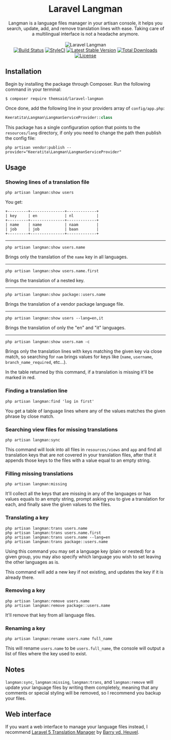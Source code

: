 <h1 align="center">Laravel Langman</h1>

<p align="center">
Langman is a language files manager in your artisan console, it helps you search, update, add, and remove
translation lines with ease. Taking care of a multilingual interface is not a headache anymore.
<br>
<br>

<img src="http://s16.postimg.org/mghfe2v3p/ezgif_com_optimize.gif" alt="Laravel Langman">
<br>
<a href="https://travis-ci.org/themsaid/laravel-langman"><img src="https://travis-ci.org/themsaid/laravel-langman.svg?branch=master" alt="Build Status"></a>
<a href="https://styleci.io/repos/55088784"><img src="https://styleci.io/repos/55088784/shield?style=flat" alt="StyleCI"></a>
<a href="https://packagist.org/packages/themsaid/laravel-langman"><img src="https://poser.pugx.org/themsaid/laravel-langman/v/stable.svg" alt="Latest Stable Version"></a>
<a href="https://packagist.org/packages/themsaid/laravel-langman"><img src="https://poser.pugx.org/themsaid/laravel-langman/d/total.svg" alt="Total Downloads"></a>
<a href="https://packagist.org/packages/themsaid/laravel-langman"><img src="https://poser.pugx.org/themsaid/laravel-langman/license.svg" alt="License"></a>

</p>

## Installation

Begin by installing the package through Composer. Run the following command in your terminal:

```
$ composer require themsaid/laravel-langman
```

Once done, add the following line in your providers array of `config/app.php`:

```php
Keeratita\Langman\LangmanServiceProvider::class
```

This package has a single configuration option that points to the `resources/lang` directory, if only you need to change
the path then publish the config file:

```
php artisan vendor:publish --provider="Keeratita\Langman\LangmanServiceProvider"
```

## Usage

### Showing lines of a translation file

```
php artisan langman:show users
```

You get:

```
+---------+---------------+-------------+
| key     | en            | nl          |
+---------+---------------+-------------+
| name    | name          | naam        |
| job     | job           | baan        |
+---------+---------------+-------------+
```

---

```
php artisan langman:show users.name
```

Brings only the translation of the `name` key in all languages.

---

```
php artisan langman:show users.name.first
```

Brings the translation of a nested key.

---

```
php artisan langman:show package::users.name
```

Brings the translation of a vendor package language file.

---

```
php artisan langman:show users --lang=en,it
```

Brings the translation of only the "en" and "it" languages.

---

```
php artisan langman:show users.nam -c
```

Brings only the translation lines with keys matching the given key via close match, so searching for `nam` brings values for
keys like (`name`, `username`, `branch_name_required`, etc...).

In the table returned by this command, if a translation is missing it'll be marked in red.

### Finding a translation line

```
php artisan langman:find 'log in first'
```

You get a table of language lines where any of the values matches the given phrase by close match.

### Searching view files for missing translations

```
php artisan langman:sync
```

This command will look into all files in `resources/views` and `app` and find all translation keys that are not covered in your translation files, after
that it appends those keys to the files with a value equal to an empty string.

### Filling missing translations

```
php artisan langman:missing
```

It'll collect all the keys that are missing in any of the languages or has values equals to an empty string, prompt
asking you to give a translation for each, and finally save the given values to the files.

### Translating a key

```
php artisan langman:trans users.name
php artisan langman:trans users.name.first
php artisan langman:trans users.name --lang=en
php artisan langman:trans package::users.name
```

Using this command you may set a language key (plain or nested) for a given group, you may also specify which language you wish to set leaving the other languages as is.

This command will add a new key if not existing, and updates the key if it is already there.

### Removing a key

```
php artisan langman:remove users.name
php artisan langman:remove package::users.name
```

It'll remove that key from all language files.

### Renaming a key

```
php artisan langman:rename users.name full_name
```

This will rename `users.name` to be `users.full_name`, the console will output a list of files where the key used to exist.

## Notes

`langman:sync`, `langman:missing`, `langman:trans`, and `langman:remove` will update your language files by writing them completely, meaning that any comments or special styling will be removed, so I recommend you backup your files.

## Web interface

If you want a web interface to manage your language files instead, I recommend [Laravel 5 Translation Manager](https://github.com/barryvdh/laravel-translation-manager)
by [Barry vd. Heuvel](https://github.com/barryvdh).
